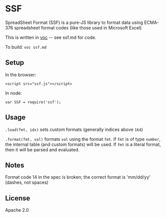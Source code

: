 # SSF

SpreadSheet Format (SSF) is a pure-JS library to format data using ECMA-376 
spreadsheet format codes (like those used in Microsoft Excel)

This is written in [voc](https://npmjs.org/package/voc) -- see ssf.md for code.

To build: `voc ssf.md`

## Setup

In the browser:

    <script src="ssf.js"></script>

In node:

    var SSF = require('ssf');

## Usage

`.load(fmt, idx)` sets custom formats (generally indices above `164`)

`.format(fmt, val)` formats `val` using the format `fmt`.  If `fmt` is of type
`number`, the internal table (and custom formats) will be used.  If `fmt` is a
literal format, then it will be parsed and evaluated.

## Notes

Format code 14 in the spec is broken; the correct format is 'mm/dd/yy' (dashes,
not spaces)

## License

Apache 2.0
